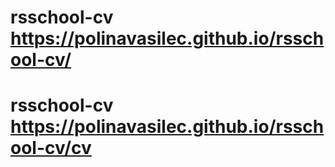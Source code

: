 # rsschool-cv https://polinavasilec.github.io/rsschool-cv/
# rsschool-cv https://polinavasilec.github.io/rsschool-cv/cv
